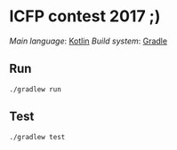 # ICFP contest 2017 ;)

*Main language*: [Kotlin](https://try.kotlinlang.org/)
*Build system*: [Gradle](https://guides.gradle.org/creating-new-gradle-builds/)

## Run
```
./gradlew run
```

## Test
```
./gradlew test
```

